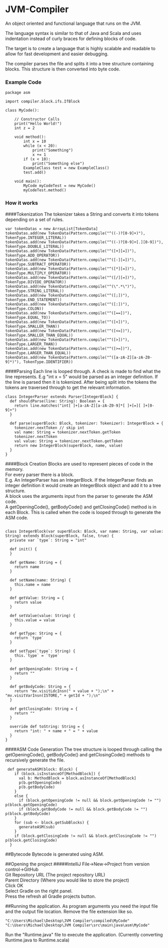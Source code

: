 # JVM-Compiler #

An object oriented and functional language that runs on the JVM.

The language syntax is similar to that of Java and Scala and uses indentation instead of curly braces for defining blocks of code.

The target is to create a language that is highly scalable and readable to allow for fast development and easier debugging. 

The compiler parses the file and splits it into a tree structure containing blocks. This structure is then converted into byte code.

### Example Code

```
package asm

import compiler.block.ifs.IfBlock

class MyCode():

    // Constructor Calls
    print("Hello World!")
    int z = 2

    void method():
        int x = 10
        while (x < 20):
            print("Something")
            x += 1
        if (x < 10):
            print("Something else")
        ExampleClass test = new ExampleClass()
        test.add()
        
    void main():
        MyCode myCodeTest = new MyCode()
        myCodeTest.method()
```
### How it works

####Tokenization
The tokenizer takes a String and converts it into tokens depending on a set of rules.
```
var tokenDatas = new ArrayList[TokenData]
tokenDatas.add(new TokenData(Pattern.compile("^((-)?[0-9]+)"), TokenType.INTEGER_LITERAL))
tokenDatas.add(new TokenData(Pattern.compile("^((-)?[0-9]+[.][0-9])"), TokenType.DOUBLE_LITERAL))
tokenDatas.add(new TokenData(Pattern.compile("^([+][=])"), TokenType.ADD_OPERATOR))
tokenDatas.add(new TokenData(Pattern.compile("^([-][=])"), TokenType.SUBTRACT_OPERATOR))
tokenDatas.add(new TokenData(Pattern.compile("^([*][=])"), TokenType.MULTIPLY_OPERATOR))
tokenDatas.add(new TokenData(Pattern.compile("^([/][=])"), TokenType.DIVIDE_OPERATOR))
tokenDatas.add(new TokenData(Pattern.compile("^(\".*\")"), TokenType.STRING_LITERAL))
tokenDatas.add(new TokenData(Pattern.compile("^([;])"), TokenType.END_STATEMENT))
tokenDatas.add(new TokenData(Pattern.compile("^([:])"), TokenType.COLON))
tokenDatas.add(new TokenData(Pattern.compile("^([==])"), TokenType.EQUAL_TO))
tokenDatas.add(new TokenData(Pattern.compile("^([<])"), TokenType.SMALLER_THAN))
tokenDatas.add(new TokenData(Pattern.compile("^([<=])"), TokenType.SMALLER_THAN_EQUAL))
tokenDatas.add(new TokenData(Pattern.compile("^([>])"), TokenType.LARGER_THAN))
tokenDatas.add(new TokenData(Pattern.compile("^([>=])"), TokenType.LARGER_THAN_EQUAL))
tokenDatas.add(new TokenData(Pattern.compile("^([a-zA-Z][a-zA-Z0-9]*)"), TokenType.IDENTIFIER))
```
####Parsing
Each line is looped through. A check is made to find what the line represents. E.g "int x = 5" would be parsed as an integer definition. 
If the line is parsed then it is tokenized. 
After being split into the tokens the tokens are traversed through to get the relevant information.
```
class IntegerParser extends Parser[IntegerBlock] {
  def shouldParse(line: String): Boolean = {
    return line.matches("int[ ]+[a-zA-Z][a-zA-Z0-9]*[ ]+[=][ ]+[0-9]+")
  }

  def parse(superBlock: Block, tokenizer: Tokenizer): IntegerBlock = {
    tokenizer.nextToken // skip int
    val name: String = tokenizer.nextToken.getToken
    tokenizer.nextToken
    val value: String = tokenizer.nextToken.getToken
    return new IntegerBlock(superBlock, name, value)
  }
}
```
####Block Creation
Blocks are used to represent pieces of code in the memory.  
For every parser there is a block.  
E.g. An IntegerParser has an IntegerBlock. If the IntegerParser finds an integer definition it would create an IntegerBlock object and add it to a tree structure.  
A block uses the arguments input from the parser to generate the ASM code.  
A getOpeningCode(), getBodyCode() and getClosingCode() method is in each Block. This is called when the code is looped through to generate the ASM code.  
```

class IntegerBlock(var superBlock: Block, var name: String, var value: String) extends Block(superBlock, false, true) {
  private var `type`: String = "int"

  def init() {
  }

  def getName: String = {
    return name
  }

  def setName(name: String) {
    this.name = name
  }

  def getValue: String = {
    return value
  }

  def setValue(value: String) {
    this.value = value
  }

  def getType: String = {
    return `type`
  }

  def setType(`type`: String) {
    this.`type` = `type`
  }

  def getOpeningCode: String = {
    return ""
  }

  def getBodyCode: String = {
    return "mv.visitLdcInsn(" + value + ");\n" + "mv.visitVarInsn(ISTORE," + getId + ");\n"
  }

  def getClosingCode: String = {
    return ""
  }

  override def toString: String = {
    return "int: " + name + " = " + value
  }
}
```

####ASM Code Generation
The tree structure is looped through calling the getOpeningCode(), getBodyCode() and getClosingCode() methods to recursively generate the file.  
```
 def generateASM(block: Block) {
    if (block.isInstanceOf[MethodBlock]) {
      val b: MethodBlock = block.asInstanceOf[MethodBlock]
      p(b.getOpeningCode)
      p(b.getBodyCode)
    }
    else {
      if (block.getOpeningCode != null && block.getOpeningCode != "") p(block.getOpeningCode)
      if (block.getBodyCode != null && block.getBodyCode != "") p(block.getBodyCode)
    }
    for (sub <- block.getSubBlocks) {
      generateASM(sub)
    }
    if (block.getClosingCode != null && block.getClosingCode != "") p(block.getClosingCode)
  }
```
##Bytecode
Bytecode is generated using ASM.  

##Opening the project
#####IntelliJ
File->New->Project from version control->GitHub  
Git Repository URL (The project repository URL)  
Parent Directory (Where you would like to store the project)  
Click OK  
Select Gradle on the right panel.   
Press the refresh all Gradle projects button.  

##Running the application. 
As program arguments you need the input file and the output file location. Remove the file extension like so.   
```
"C:\Users\Michael\Desktop\JVM Compiler\compiled\MyCode" "C:\Users\Michael\Desktop\JVM Compiler\src\main\java\asm\MyCode"
```
Run the "Runtime.java" file to execute the application. (Currently converting Runtime.java to Runtime.scala)



